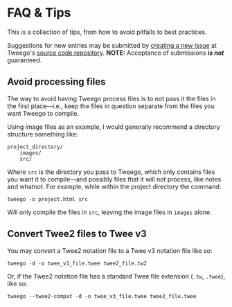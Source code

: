 <!-- ***********************************************************************************************
	FAQ & Tips
************************************************************************************************ -->
<h1 id="faq-and-tips">FAQ &amp; Tips</h1>

This is a collection of tips, from how to avoid pitfalls to best practices.

Suggestions for new entries may be submitted by [creating a new issue](https://github.com/pec017/tweego/issues) at Tweego's [source code repository](https://github.com/pec017/tweego).  **NOTE:** Acceptance of submissions ***is not*** guaranteed.


<!-- ***************************************************************************
	Avoid processing files
**************************************************************************** -->
<span id="faq-and-tips-avoid-processing-files"></span>
## Avoid processing files

The way to avoid having Tweego process files is to not pass it the files in the first place—i.e., keep the files in question separate from the files you want Tweego to compile.

Using image files as an example, I would generally recommend a directory structure something like:

```
project_directory/
	images/
	src/
```

Where `src` is the directory you pass to Tweego, which only contains files you want it to compile—and possibly files that it will not process, like notes and whatnot.  For example, while within the project directory the command:

```
tweego -o project.html src
```

Will only compile the files in `src`, leaving the image files in `images` alone.


<!-- ***************************************************************************
	Convert Twee2 files to Twee v3
**************************************************************************** -->
<span id="faq-and-tips-convert-twee2-files-to-tweev3"></span>
## Convert Twee2 files to Twee&nbsp;v3

You may convert a Twee2 notation file to a Twee&nbsp;v3 notation file like so:

```
tweego -d -o twee_v3_file.twee twee2_file.tw2
```

Or, if the Twee2 notation file has a standard Twee file extension (`.tw`, `.twee`), like so:

```
tweego --twee2-compat -d -o twee_v3_file.twee twee2_file.twee
```
